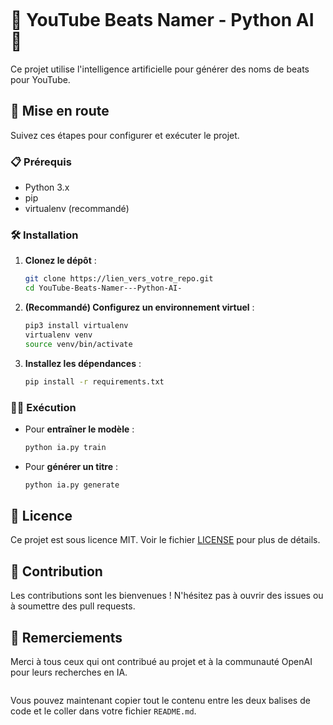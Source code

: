 

```plaintext
```
# 🎵 YouTube Beats Namer - Python AI 🤖

Ce projet utilise l'intelligence artificielle pour générer des noms de beats pour YouTube.

## 🚀 Mise en route

Suivez ces étapes pour configurer et exécuter le projet.

### 📋 Prérequis

- Python 3.x
- pip
- virtualenv (recommandé)

### 🛠️ Installation

1. **Clonez le dépôt** :
   ```bash
   git clone https://lien_vers_votre_repo.git
   cd YouTube-Beats-Namer---Python-AI-
   ```

2. **(Recommandé) Configurez un environnement virtuel** :
   ```bash
   pip3 install virtualenv
   virtualenv venv
   source venv/bin/activate
   ```

3. **Installez les dépendances** :
   ```bash
   pip install -r requirements.txt
   ```

### 🏃‍♂️ Exécution

- Pour **entraîner le modèle** :
  ```bash
  python ia.py train
  ```

- Pour **générer un titre** :
  ```bash
  python ia.py generate
  ```

## 📜 Licence

Ce projet est sous licence MIT. Voir le fichier [LICENSE](LICENSE) pour plus de détails.

## 🤝 Contribution

Les contributions sont les bienvenues ! N'hésitez pas à ouvrir des issues ou à soumettre des pull requests.

## 🙏 Remerciements

Merci à tous ceux qui ont contribué au projet et à la communauté OpenAI pour leurs recherches en IA.
```
```

Vous pouvez maintenant copier tout le contenu entre les deux balises de code et le coller dans votre fichier `README.md`.
